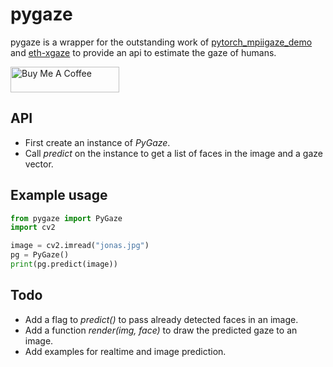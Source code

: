 # pygaze
pygaze is a wrapper for the outstanding work of [pytorch_mpiigaze_demo](https://github.com/hysts/pytorch_mpiigaze_demo) and [eth-xgaze](https://ait.ethz.ch/projects/2020/ETH-XGaze/) to provide an api to estimate the gaze of humans.

<a href="https://www.buymeacoffee.com/padmalcom" target="_blank"><img src="https://cdn.buymeacoffee.com/buttons/default-orange.png" alt="Buy Me A Coffee" height="41" width="174"></a>

## API
- First create an instance of *PyGaze*.
- Call *predict* on the instance to get a list of faces in the image and a gaze vector.

## Example usage
```python
from pygaze import PyGaze
import cv2

image = cv2.imread("jonas.jpg")
pg = PyGaze()
print(pg.predict(image))
```

## Todo
- Add a flag to *predict()* to pass already detected faces in an image.
- Add a function *render(img, face)* to draw the predicted gaze to an image.
- Add examples for realtime and image prediction.